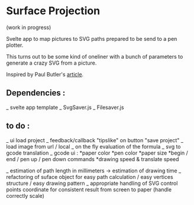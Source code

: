 # Surface Projection
(work in progress)


Svelte app to map pictures to SVG paths prepared to be send to a pen plotter.

This turns out to be some kind of oneliner with a bunch of parameters to generate a crazy SVG from a picture.

Inspired by Paul Butler's [article](https://nb.paulbutler.org/surface-projection/).


## Dependencies :
_ svelte app template
_ SvgSaver.js
_ Filesaver.js



## to do :
_ ui load project
_ feedback/callback "tipslike" on button "save project"
_ load image from url / local
_ on the fly evaluation of the formula
_ svg to gcode translation
_ gcode ui :    *paper color
                *pen color
                *paper size
                *begin / end / pen up / pen down commands
                *drawing speed & translate speed

_ estimation of path length in millimeters -> estimation of drawing time
_ refactoring of suface object for easy path calculation / easy vertices structure / easy drawing pattern
_ appropriate handling of SVG control points coordinate for consistent result from screen to paper (handle correctly scale)
